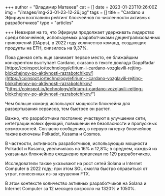 +++
author = "Владимир Матвеев"
cat = []
date = 2023-01-23T10:26:00Z
img = "/images/img-23-01-23-12-26.jpg"
tags = []
title = "Cardano и Эфириум возглавили рейтинг блокчейнов по численности активных разработчиков"
type = "articles"

+++
Невзирая на то, что Эфириум продолжает удерживать лидерство среди блокчейнов, используемых разработчиками децентрализованных приложений (DApps), в 2022 году количество команд, создающих продукты на ETH, снизилось на 9,37%. 

Пока данная сеть еще занимает первое место, ее ближайшим конкурентом выступает Cardano, сказано в тексте доклада DappRadar [https://coinspot.io/technology/efirium-i-cardano-vozglavili-rejting-blokchejnov-po-aktivnosti-razrabotchikov/](https://coinspot.io/technology/efirium-i-cardano-vozglavili-rejting-blokchejnov-po-aktivnosti-razrabotchikov/ "https://coinspot.io/technology/efirium-i-cardano-vozglavili-rejting-blokchejnov-po-aktivnosti-razrabotchikov/")

Чем больше команд используют мощности блокчейна для развертывания сервисов, тем быстрее он растет.

Важно, что разработчики постоянно участвуют в улучшении сети, интеграции новых функций, повышении ее безопасности и пропускных возможностей. Согласно сообщению, в первую пятерку блокчейнов также включены Polkadot, Kusama и Cosmos.

В частности, активность разработчиков, использующих мощности Polkadot и Kusama, увеличилась на 16% и 12,8%; в среднем, каждый из указанных блокчейнов ежедневно привлекал по 129 разработчиков.

Исследователи также указывают на рост сетей Solana и Internet Computer в 2022 году; при этом SOL смогла быстро оправиться от утрат, понесенных из-за крушения FTX.

В этом контексте количество активных разработчиков на Solana и Internet Computer за 12 месяцев возросло на 1320% и 1050%.